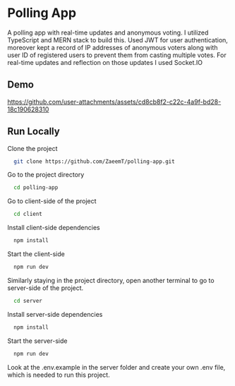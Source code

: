 
# Polling App

A polling app with real-time updates and anonymous voting. I utilized TypeScript and MERN stack to build this. Used JWT for user authentication, moreover kept a record of IP addresses of anonymous voters along with user ID of registered users to prevent them from casting multiple votes. For real-time updates and reflection on those updates I used Socket.IO

## Demo

https://github.com/user-attachments/assets/cd8cb8f2-c22c-4a9f-bd28-18c190628310

## Run Locally

Clone the project

```bash
  git clone https://github.com/ZaeemT/polling-app.git
```

Go to the project directory

```bash
  cd polling-app
```

Go to client-side of the project

```bash
  cd client
```

Install client-side dependencies

```bash
  npm install
```

Start the client-side

```bash
  npm run dev
```

Similarly staying in the project directory, open another terminal to go to server-side of the project.
```bash
  cd server
```

Install server-side dependencies

```bash
  npm install
```

Start the server-side

```bash
  npm run dev
```

Look at the .env.example in the server folder and create your own .env file, which is needed to run this project.
